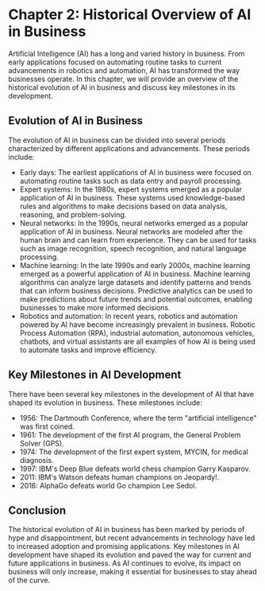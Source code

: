 Chapter 2: Historical Overview of AI in Business
================================================

Artificial Intelligence (AI) has a long and varied history in business. From early applications focused on automating routine tasks to current advancements in robotics and automation, AI has transformed the way businesses operate. In this chapter, we will provide an overview of the historical evolution of AI in business and discuss key milestones in its development.

Evolution of AI in Business
---------------------------

The evolution of AI in business can be divided into several periods characterized by different applications and advancements. These periods include:

* Early days: The earliest applications of AI in business were focused on automating routine tasks such as data entry and payroll processing.
* Expert systems: In the 1980s, expert systems emerged as a popular application of AI in business. These systems used knowledge-based rules and algorithms to make decisions based on data analysis, reasoning, and problem-solving.
* Neural networks: In the 1990s, neural networks emerged as a popular application of AI in business. Neural networks are modeled after the human brain and can learn from experience. They can be used for tasks such as image recognition, speech recognition, and natural language processing.
* Machine learning: In the late 1990s and early 2000s, machine learning emerged as a powerful application of AI in business. Machine learning algorithms can analyze large datasets and identify patterns and trends that can inform business decisions. Predictive analytics can be used to make predictions about future trends and potential outcomes, enabling businesses to make more informed decisions.
* Robotics and automation: In recent years, robotics and automation powered by AI have become increasingly prevalent in business. Robotic Process Automation (RPA), industrial automation, autonomous vehicles, chatbots, and virtual assistants are all examples of how AI is being used to automate tasks and improve efficiency.

Key Milestones in AI Development
--------------------------------

There have been several key milestones in the development of AI that have shaped its evolution in business. These milestones include:

* 1956: The Dartmouth Conference, where the term "artificial intelligence" was first coined.
* 1961: The development of the first AI program, the General Problem Solver (GPS).
* 1974: The development of the first expert system, MYCIN, for medical diagnosis.
* 1997: IBM's Deep Blue defeats world chess champion Garry Kasparov.
* 2011: IBM's Watson defeats human champions on Jeopardy!.
* 2016: AlphaGo defeats world Go champion Lee Sedol.

Conclusion
----------

The historical evolution of AI in business has been marked by periods of hype and disappointment, but recent advancements in technology have led to increased adoption and promising applications. Key milestones in AI development have shaped its evolution and paved the way for current and future applications in business. As AI continues to evolve, its impact on business will only increase, making it essential for businesses to stay ahead of the curve.
